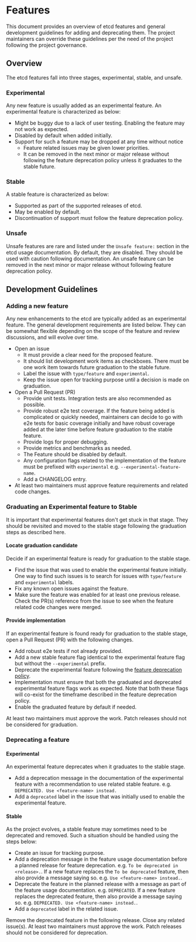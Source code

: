 # Features 

This document provides an overview of etcd features and general development guidelines for adding and deprecating them. The project maintainers can override these guidelines per the need of the project following the project governance.

## Overview

The etcd features fall into three stages, experimental, stable, and unsafe.

### Experimental

Any new feature is usually added as an experimental feature. An experimental feature is characterized as below:
- Might be buggy due to a lack of user testing. Enabling the feature may not work as expected.
- Disabled by default when added initially.
- Support for such a feature may be dropped at any time without notice
    - Feature related issues may be given lower priorities.
    - It can be removed in the next minor or major release without following the feature deprecation policy unless it graduates to the stable future.

### Stable

A stable feature is characterized as below:
- Supported as part of the supported releases of etcd.
- May be enabled by default.
- Discontinuation of support must follow the feature deprecation policy.

### Unsafe

Unsafe features are rare and listed under the `Unsafe feature:` section in the etcd usage documentation. By default, they are disabled. They should be used with caution following documentation. An unsafe feature can be removed in the next minor or major release without following feature deprecation policy.

## Development Guidelines

### Adding a new feature

Any new enhancements to the etcd are typically added as an experimental feature. The general development requirements are listed below. They can be somewhat flexible depending on the scope of the feature and review discussions, and will evolve over time.
- Open an issue
    - It must provide a clear need for the proposed feature.
    - It should list development work items as checkboxes. There must be one work item towards future graduation to the stable future.
    - Label the issue with `type/feature` and `experimental`.
    - Keep the issue open for tracking purpose until a decision is made on graduation.
- Open a Pull Request (PR)
    - Provide unit tests. Integration tests are also recommended as possible.
    - Provide robust e2e test coverage. If the feature being added is complicated or quickly needed, maintainers can decide to go with e2e tests for basic coverage initially and have robust coverage added at the later time before feature graduation to the stable feature.
    - Provide logs for proper debugging.
    - Provide metrics and benchmarks as needed.
    - The Feature should be disabled by default.
    - Any configuration flags related to the implementation of the feature must be prefixed with `experimental` e.g. `--experimental-feature-name`.
    - Add a CHANGELOG entry.
- At least two maintainers must approve feature requirements and related code changes.

### Graduating an Experimental feature to Stable

It is important that experimental features don't get stuck in that stage. They should be revisited and moved to the stable stage following the graduation steps as described here.

#### Locate graduation candidate
Decide if an experimental feature is ready for graduation to the stable stage.
- Find the issue that was used to enable the experimental feature initially. One way to find such issues is to search for issues with `type/feature` and `experimental` labels.
- Fix any known open issues against the feature.
- Make sure the feature was enabled for at least one previous release. Check the PR(s) reference from the issue to see when the feature related code changes were merged.

#### Provide implementation
If an experimental feature is found ready for graduation to the stable stage, open a Pull Request (PR) with the following changes.
- Add robust e2e tests if not already provided.
- Add a new stable feature flag identical to the experimental feature flag but without the `--experimental` prefix.
- Deprecate the experimental feature following the [feature deprecation policy](#Deprecating-a-feature).
- Implementation must ensure that both the graduated and deprecated experimental feature flags work as expected. Note that both these flags will co-exist for the timeframe described in the feature deprecation policy.
- Enable the graduated feature by default if needed.

At least two maintainers must approve the work. Patch releases should not be considered for graduation.

### Deprecating a feature

#### Experimental
An experimental feature deprecates when it graduates to the stable stage.
- Add a deprecation message in the documentation of the experimental feature with a recommendation to use related stable feature. e.g. `DEPRECATED. Use <feature-name> instead.`
- Add a `deprecated` label in the issue that was initially used to enable the experimental feature.

#### Stable
As the project evolves, a stable feature may sometimes need to be deprecated and removed. Such a situation should be handled using the steps below:
- Create an issue for tracking purpose.
- Add a deprecation message in the feature usage documentation before a planned release for feature deprecation. e.g. `To be deprecated in <release>.`. If a new feature replaces the `To be deprecated` feature, then also provide a message saying so. e.g. `Use <feature-name> instead.`.
- Deprecate the feature in the planned release with a message as part of the feature usage documentation. e.g. `DEPRECATED`. If a new feature replaces the deprecated feature, then also provide a message saying so. e.g. `DEPRECATED. Use <feature-name> instead.`.
- Add a `deprecated` label in the related issue.

Remove the deprecated feature in the following release. Close any related issue(s). At least two maintainers must approve the work. Patch releases should not be considered for deprecation.
